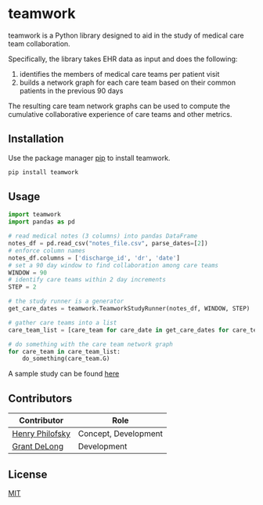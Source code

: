 # teamwork

teamwork is a Python library designed to aid in the study of medical care team collaboration. 

Specifically, the library takes EHR data as input and does the following: 
1) identifies the members of medical care teams per patient visit
2) builds a network graph for each care team based on their common patients in the previous 90 days

The resulting care team network graphs can be used to compute the cumulative collaborative experience of care teams and other metrics.

## Installation

Use the package manager [pip](https://pip.pypa.io/en/stable/) to install teamwork.

```bash
pip install teamwork
```

## Usage

```python
import teamwork
import pandas as pd

# read medical notes (3 columns) into pandas DataFrame
notes_df = pd.read_csv("notes_file.csv", parse_dates=[2])
# enforce column names
notes_df.columns = ['discharge_id', 'dr', 'date']
# set a 90 day window to find collaboration among care teams
WINDOW = 90
# identify care teams within 2 day increments 
STEP = 2

# the study runner is a generator
get_care_dates = teamwork.TeamworkStudyRunner(notes_df, WINDOW, STEP)

# gather care teams into a list
care_team_list = [care_team for care_date in get_care_dates for care_team in care_date]

# do something with the care team network graph
for care_team in care_team_list:
    do_something(care_team.G)
```

A sample study can be found [here](notebooks/teamwork_study.ipynb)

## Contributors

| Contributor|Role |
|-|-|
| [Henry Philofsky](https://github.com/hp2335) | Concept, Development |
| [Grant DeLong](https://github.com/gtdelong) | Development |

## License
[MIT](LICENSE.txt)
